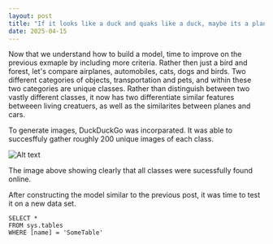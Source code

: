 ```yaml
---
layout: post
title: "If it looks like a duck and quaks like a duck, maybe its a plane?"
date: 2025-04-15
---
```


Now that we understand how to build a model, time to improve on the previous exmaple by including more criteria. Rather then just a bird and forest, let's compare airplanes, automobiles, cats, dogs and birds. Two different categories of objects, transportation and pets, and within these two categories are unique classes. Rather than distinguish between two vastly different classes, it now has two differentiate similar features betweeen living creatuers, as well as the similarites between planes and cars. 

To generate images, DuckDuckGo was incorparated. It was able to succesffuly gather roughly 200 unique images of each class. 

![Alt text](../assets/5_classes.png)

The image above showing clearly that all classes were sucessfully found online. 

After constructing the model similar to the previous post, it was time to test it on a new data set. 


 ```tsql
 SELECT *
 FROM sys.tables
 WHERE [name] = 'SomeTable'
 ```
